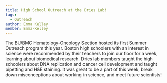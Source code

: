 ```yaml
---
title: High School Outreach at the Dries Lab!
tags:
  - Outreach
author: Emma Kelley
member: Emma-Kelley
---
```


The BU/BMC Hematology-Oncology Section hosted its first Summer Outreach program this year. Boston high schoolers with an interest in science were recommended by their 
teachers to join our floor for a week, learning about biomedical research. Dries lab members taught the high schoolers about DNA replication and cancer cell development
and taught pipetting and H&E staining. It was great to be a part of this week, break down misconceptions about working in science, and meet future scientists! 
